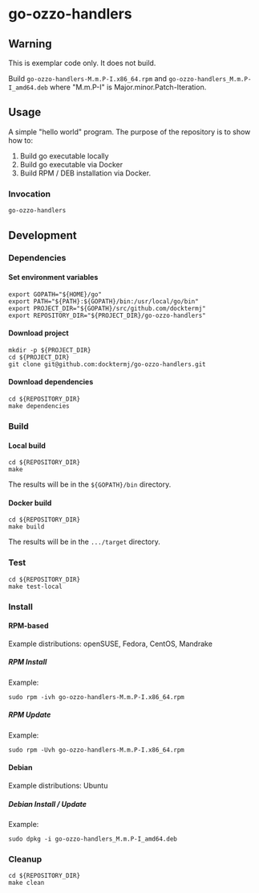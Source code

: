 # go-ozzo-handlers

## Warning

This is exemplar code only.  It does not build.

Build `go-ozzo-handlers-M.m.P-I.x86_64.rpm`
and   `go-ozzo-handlers_M.m.P-I_amd64.deb`
where "M.m.P-I" is Major.minor.Patch-Iteration.

## Usage

A simple "hello world" program.
The purpose of the repository is to show how to:

1. Build go executable locally
1. Build go executable via Docker
1. Build RPM / DEB installation via Docker.

### Invocation

```console
go-ozzo-handlers
```

## Development

### Dependencies

#### Set environment variables

```console
export GOPATH="${HOME}/go"
export PATH="${PATH}:${GOPATH}/bin:/usr/local/go/bin"
export PROJECT_DIR="${GOPATH}/src/github.com/docktermj"
export REPOSITORY_DIR="${PROJECT_DIR}/go-ozzo-handlers"
```

#### Download project

```console
mkdir -p ${PROJECT_DIR}
cd ${PROJECT_DIR}
git clone git@github.com:docktermj/go-ozzo-handlers.git
```

#### Download dependencies

```console
cd ${REPOSITORY_DIR}
make dependencies
```

### Build

#### Local build

```console
cd ${REPOSITORY_DIR}
make
```

The results will be in the `${GOPATH}/bin` directory.

#### Docker build

```console
cd ${REPOSITORY_DIR}
make build
```

The results will be in the `.../target` directory.

### Test

```console
cd ${REPOSITORY_DIR}
make test-local
```

### Install

#### RPM-based

Example distributions: openSUSE, Fedora, CentOS, Mandrake

##### RPM Install

Example:

```console
sudo rpm -ivh go-ozzo-handlers-M.m.P-I.x86_64.rpm
```

##### RPM Update

Example: 

```console
sudo rpm -Uvh go-ozzo-handlers-M.m.P-I.x86_64.rpm
```

#### Debian

Example distributions: Ubuntu

##### Debian Install / Update

Example:

```console
sudo dpkg -i go-ozzo-handlers_M.m.P-I_amd64.deb
```

### Cleanup

```console
cd ${REPOSITORY_DIR}
make clean
```
